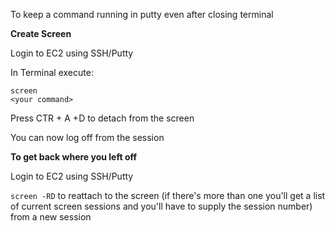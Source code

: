 To keep a command running in putty even after closing terminal

**Create Screen** 

Login to EC2 using SSH/Putty

In Terminal execute:
```
screen
<your command>
```

Press CTR + A +D to detach from the screen

You can now log off from the session

**To get back where you left off** 

Login to EC2 using SSH/Putty

`screen -RD` to reattach to the screen (if there's more than one you'll get a list of current screen sessions and you'll have to supply the session number) from a new session
